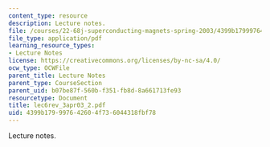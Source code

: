 ```yaml
---
content_type: resource
description: Lecture notes.
file: /courses/22-68j-superconducting-magnets-spring-2003/4399b179997642604f736044318fbf78_lec6rev_3apr03_2.pdf
file_type: application/pdf
learning_resource_types:
- Lecture Notes
license: https://creativecommons.org/licenses/by-nc-sa/4.0/
ocw_type: OCWFile
parent_title: Lecture Notes
parent_type: CourseSection
parent_uid: b07be87f-560b-f351-fb8d-8a661713fe93
resourcetype: Document
title: lec6rev_3apr03_2.pdf
uid: 4399b179-9976-4260-4f73-6044318fbf78
---
```

Lecture notes.